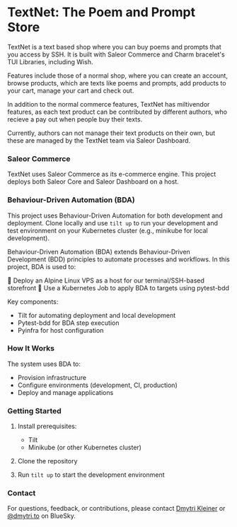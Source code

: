 # TextNet: The Poem and Prompt Store

TextNet is a text based shop where you can buy poems and prompts that you
access by SSH. It is built with Saleor Commerce and Charm bracelet's TUI
Libraries, including Wish.

Features include those of a normal shop, where you can create an account,
browse products, which are texts like poems and prompts, add products to your
cart, manage your cart and check out.

In addition to the normal commerce features, TextNet has miltivendor features,
as each text product can be contributed by different authors, who recieve a pay
out when people buy their texts.

Currently, authors can not manage their text products on their own, but these
are managed by the TextNet team via Saleor Dashboard.

### Saleor Commerce

TextNet uses Saleor Commerce as its e-commerce engine. This project deploys
both Saleor Core and Saleor Dashboard on a host.

### Behaviour-Driven Automation (BDA)

This project uses Behaviour-Driven Automation for both development and
deployment. Clone locally and use `tilt up` to run your development and test
environment on your Kubernetes cluster (e.g., minikube for local development).

Behaviour-Driven Automation (BDA) extends Behaviour-Driven Development (BDD)
principles to automate processes and workflows. In this project, BDA is used
to:

🔹 Deploy an Alpine Linux VPS as a host for our terminal/SSH-based storefront
🔹 Use a Kubernetes Job to apply BDA to targets using pytest-bdd

Key components:
- Tilt for automating deployment and local development
- Pytest-bdd for BDA step execution
- Pyinfra for host configuration

### How It Works

The system uses BDA to:
- Provision infrastructure
- Configure environments (development, CI, production)
- Deploy and manage applications

### Getting Started

1. Install prerequisites:
   - Tilt
   - Minikube (or other Kubernetes cluster)

2. Clone the repository

3. Run `tilt up` to start the development environment

### Contact

For questions, feedback, or contributions, please contact [Dmytri
Kleiner](mailto:dev@dmytri.to) or
[@dmytri.to](https://bluesky.social/@dmytri.to) on BlueSky.

